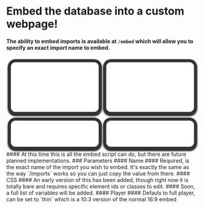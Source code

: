 # Embed the database into a custom webpage!
#### The ability to embed imports is available at `/embed` which will allow you to specify an exact import name to embed.
<style>iframe.userdbembed {margin-top:4px;border:none;width: calc(50% - 20px);aspect-ratio: 16/9;box-shadow:black 0px 3px 4px 0px;border-radius: 20px;padding: 8px;background: #333;display:inline-block}iframe.userdbembed:nth-child(even){margin-left:4px}</style>
<iframe src="/embed?name=Homebrew%20Channel%20Theme&amp;css=a.global-post-label%7Bbackground:%23333!important%7D.plyr--audio%20.plyr__controls%7Bpadding:8px!important%7D.plyr--audio%7Bmargin-top:-36px!important%7Dhtml%7Bbackground:%23333!important%7D" class="userdbembed"></iframe>
<iframe src="/embed?name=LittleBigPlanet%202%20Move%20Pack%20-%20move_main_2&amp;css=a.global-post-label%7Bbackground:%23333!important%7D.plyr--audio%20.plyr__controls%7Bpadding:8px!important%7D.plyr--audio%7Bmargin-top:-36px!important%7Dhtml%7Bbackground:%23333!important%7D" class="userdbembed"></iframe>
<iframe src="/embed?player=thin&amp;name=LittleBigPlanet%202%20-%20The%20Pod&amp;css=a.global-post-label%7Bbackground:%23333!important%7D.plyr--audio%20.plyr__controls%7Bpadding:8px!important%7D.plyr--audio%7Bmargin-top:-36px!important%7Dhtml%7Bbackground:%23333!important%7D" class="userdbembed" style="aspect-ratio:10/3"></iframe>
<iframe src="/embed?player=thin&amp;name=LittleBigPlanet%203%20Alpha%20-%20The%20Pod&amp;css=a.global-post-label%7Bbackground:%23333!important%7D.plyr--audio%20.plyr__controls%7Bpadding:8px!important%7D.plyr--audio%7Bmargin-top:-36px!important%7Dhtml%7Bbackground:%23333!important%7D" class="userdbembed" style="aspect-ratio:10/3"></iframe>
#### At this time this is all the embed script can do, but there are future planned implementations.
### Parameters
#### Name
#### Required, is the exact name of the import you wish to embed. It's exactly the same as the way `/imports` works so you can just copy the value from there.
#### CSS
#### An early version of this has been added, though right now it is totally bare and requires specific element ids or classes to edit.
#### Soon, a full list of variables will be added.
#### Player
#### Defauls to full player, can be set to `thin` which is a 10:3 version of the normal 16:9 embed
